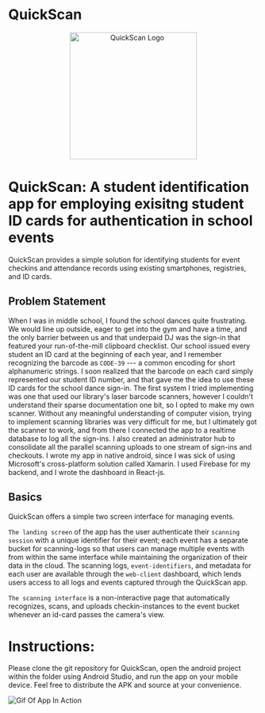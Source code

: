 # QuickScan
<p align="center">
<img src="https://github.com/neekonsu/QuickScan/blob/master/app/src/main/res/mipmap-hdpi/icon.png?raw=true" width="256" title="QuickScan Logo"/>
</p>

# QuickScan: A student identification app for employing exisitng student ID cards for authentication in school events

QuickScan provides a simple solution for identifying students for event checkins and attendance records using existing smartphones, registries, and ID cards.

## Problem Statement

When I was in middle school, I found the school dances quite frustrating. We would line up outside, eager to get into the gym and have a time, and the only barrier between us and that underpaid DJ was the sign-in that featured your run-of-the-mill clipboard checklist. Our school issued every student an ID card at the beginning of each year, and I remember recognizing the barcode as `CODE-39` --- a common encoding for short alphanumeric strings. I soon realized that the barcode on each card simply represented our student ID number, and that gave me the idea to use these ID cards for the school dance sign-in. The first system I tried implementing was one that used our library's laser barcode scanners, however I couldn't understand their sparse documentation one bit, so I opted to make my own scanner. Without any meaningful understanding of computer vision, trying to implement scanning libraries was very difficult for me, but I ultimately got the scanner to work, and from there I connected the app to a realtime database to log all the sign-ins. I also created an administrator hub to consolidate all the parallel scanning uploads to one stream of sign-ins and checkouts. I wrote my app in native android, since I was sick of using Microsoft's cross-platform solution called Xamarin. I used Firebase for my backend, and I wrote the dashboard in React-js.

## Basics 

QuickScan offers a simple two screen interface for managing events.

`The landing screen` of the app has the user authenticate their `scanning session` with a unique identifier for their event; each event has a separate bucket for scanning-logs so that users can manage multiple events with from within the same interface while maintaining the organization of their data in the cloud. The scanning logs, `event-identifiers`, and metadata for each user are available through the `web-client` dashboard, which lends users access to all logs and events captured through the QuickScan app.

`The scanning interface` is a non-interactive page that automatically recognizes, scans, and uploads checkin-instances to the event bucket whenever an id-card passes the camera's view.

# Instructions:

Please clone the git repository for QuickScan, open the android project within the folder using Android Studio, and run the app on your mobile device. Feel free to distribute the APK and source at your convenience.

![Gif Of App In Action](./run.gif)